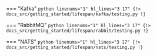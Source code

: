 === "Kafka"
    ```python linenums="1" hl_lines="3 17"
    {!> docs_src/getting_started/lifespan/kafka/testing.py !}
    ```

=== "RabbitMQ"
    ```python linenums="1" hl_lines="3 17"
    {!> docs_src/getting_started/lifespan/rabbit/testing.py !}
    ```

=== "NATS"
    ```python linenums="1" hl_lines="3 17"
    {!> docs_src/getting_started/lifespan/nats/testing.py !}
    ```
